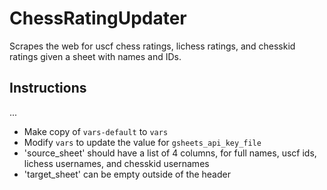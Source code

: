 # ChessRatingUpdater
Scrapes the web for uscf chess ratings, lichess ratings, and chesskid ratings given a sheet with names and IDs.

## Instructions
...

- Make copy of `vars-default` to `vars`
- Modify `vars` to update the value for `gsheets_api_key_file`
- 'source_sheet' should have a list of 4 columns, for full names, uscf ids, lichess usernames, and chesskid usernames
- 'target_sheet' can be empty outside of the header

